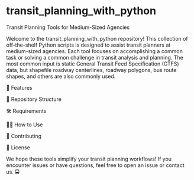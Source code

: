 # transit_planning_with_python

Transit Planning Tools for Medium-Sized Agencies

Welcome to the transit_planning_with_python repository! This collection of off-the-shelf Python scripts is designed to assist transit planners at medium-sized agencies. Each tool focuses on accomplishing a common task or solving a common challenge in transit analysis and planning. The most common input is static General Transit Feed Specification (GTFS) data, but shapefile roadway centerlines, roadway polygons, bus route shapes, and others are also commonly used.

🚀 Features

📂 Repository Structure

🛠️ Requirements

🧑‍💻 How to Use

🤝 Contributing

📄 License

We hope these tools simplify your transit planning workflows! If you encounter issues or have questions, feel free to open an issue or contact us. 🚍
